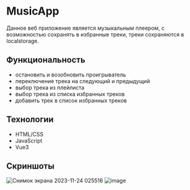 # MusicApp
Данное веб приложение является музыкальным плеером, с возможностью сохранять в избранные треки, треки сохраняются в localstorage. 
## Функциональность
* остановить и возобновить проигрыватель
* переключение трека на следующий и предыдущий
* выбор трека из плейлиста
* выбор трека из списка избранных треков
* добавить трек в список избранных треков
## Технологии
* HTML/CSS
* JavaScript
* Vue3
## Скриншоты
![Снимок экрана 2023-11-24 025516](https://github.com/Chubak-s/MusicApp/assets/112934217/024afff7-65e9-40e7-928b-aa2d61316f9e)
![image](https://github.com/Chubak-s/MusicApp/assets/112934217/e9feb9c5-94e0-4cd0-8c2f-02dfd4df8a61)
